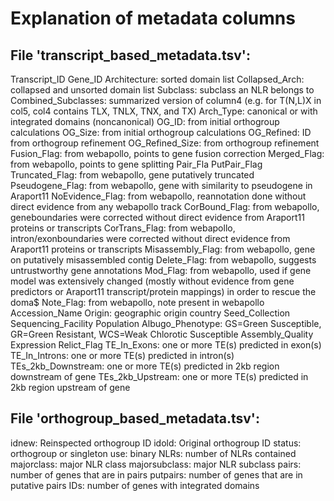 # Explanation of metadata columns

## File 'transcript_based_metadata.tsv':
Transcript_ID
Gene_ID
Architecture: sorted domain list
Collapsed_Arch: collapsed and unsorted domain list
Subclass: subclass an NLR belongs to
Combined_Subclasses: summarized version of column4 (e.g. for T(N,L)X in col5, col4 contains TLX, TNLX, TNX, and TX)
Arch_Type: canonical or with integrated domains (noncanonical)
OG_ID: from initial orthogroup calculations
OG_Size: from initial orthogroup calculations
OG_Refined: ID from orthogroup refinement
OG_Refined_Size: from orthogroup refinement
Fusion_Flag: from webapollo, points to gene fusion correction
Merged_Flag: from webapollo, points to gene splitting
Pair_Fla
PutPair_Flag
Truncated_Flag: from webapollo, gene putatively truncated
Pseudogene_Flag: from webapollo, gene with similarity to pseudogene in Araport11
NoEvidence_Flag: from webapollo, reannotation done without direct evidence from any webapollo track
CorBound_Flag: from webapollo, geneboundaries were corrected without direct evidence from Araport11 proteins or transcripts
CorTrans_Flag: from webapollo, intron/exonboundaries were corrected without direct evidence from Araport11 proteins or transcripts
Misassembly_Flag: from webapollo, gene on putatively misassembled contig
Delete_Flag: from webapollo, suggests untrustworthy gene annotations
Mod_Flag: from webapollo, used if gene model was extensively changed (mostly without evidence from gene predictors or Araport11 transcript/protein mappings) in order to rescue the doma$
Note_Flag: from webapollo, note present in webapollo
Accession_Name
Origin: geographic origin country
Seed_Collection
Sequencing_Facility
Population
Albugo_Phenotype: GS=Green Susceptible, GR=Green Resistant, WCS=Weak Chlorotic Susceptible
Assembly_Quality
Expression
Relict_Flag
TE_In_Exons: one or more TE(s) predicted in exon(s)
TE_In_Introns: one or more TE(s) predicted in intron(s)
TEs_2kb_Downstream: one or more TE(s) predicted in 2kb region downstream of gene
TEs_2kb_Upstream: one or more TE(s) predicted in 2kb region upstream of gene

## File 'orthogroup_based_metadata.tsv':
idnew: Reinspected orthogroup ID
idold: Original orthogroup ID
status: orthogroup or singleton
use: binary
NLRs: number of NLRs contained
majorclass: major NLR class
majorsubclass: major NLR subclass
pairs: number of genes that are in pairs
putpairs: number of genes that are in putative pairs
IDs: number of genes with integrated domains
